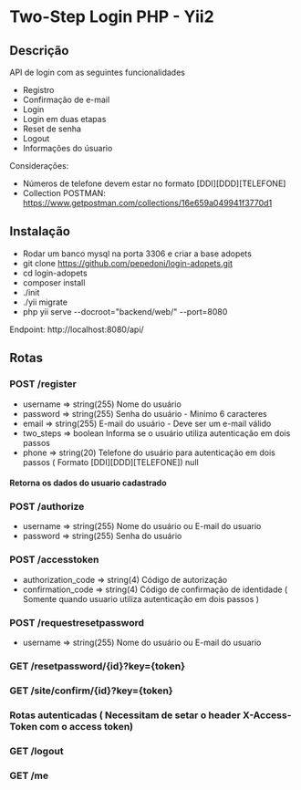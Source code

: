 # Two-Step Login PHP - Yii2

## Descrição

API de login com as seguintes funcionalidades

- Registro
- Confirmação de e-mail
- Login
- Login em duas etapas
- Reset de senha
- Logout
- Informações do úsuario

Considerações:

- Números de telefone devem estar no formato [DDI][DDD][TELEFONE]
- Collection POSTMAN: https://www.getpostman.com/collections/16e659a049941f3770d1

## Instalação 

- Rodar um banco mysql na porta 3306 e criar a base adopets
- git clone https://github.com/pepedoni/login-adopets.git
- cd login-adopets
- composer install
- ./init
- ./yii migrate
- php yii serve --docroot="backend/web/" --port=8080

Endpoint: http://localhost:8080/api/

## Rotas
### POST /register

- username  => string(255) Nome do usuário 
- password  => string(255) Senha do usuário  - Minimo 6 caracteres
- email     => string(255) E-mail do usuário - Deve ser um e-mail válido 
- two_steps => boolean     Informa se o usuário utiliza autenticação em dois passos
- phone     => string(20)  Telefone do usuário para autenticação em dois passos ( Formato [DDI][DDD][TELEFONE]) null

#### Retorna os dados do usuario cadastrado

### POST /authorize

- username  => string(255) Nome do usuário ou E-mail do usuario
- password  => string(255) Senha do usuário

### POST /accesstoken

- authorization_code => string(4) Código de autorização 
- confirmation_code  => string(4) Código de confirmação de identidade ( Somente quando usuario utiliza autenticação em dois passos )

### POST /requestresetpassword
- username  => string(255) Nome do usuário ou E-mail do usuario

### GET /resetpassword/{id}?key={token}

### GET /site/confirm/{id}?key={token}

### Rotas autenticadas ( Necessitam de setar o header X-Access-Token com o access token)

### GET /logout 

### GET /me 

